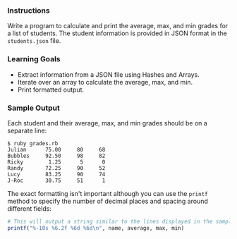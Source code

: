 ### Instructions

Write a program to calculate and print the average, max, and min grades for a list of students. The student information is provided in JSON format in the `students.json` file.

### Learning Goals

* Extract information from a JSON file using Hashes and Arrays.
* Iterate over an array to calculate the average, max, and min.
* Print formatted output.

### Sample Output

Each student and their average, max, and min grades should be on a separate line:

```no-highlight
$ ruby grades.rb
Julian      75.00     80     68
Bubbles     92.50     98     82
Ricky        1.25      5      0
Randy       72.25     90     52
Lucy        83.25     90     74
J-Roc       30.75     51      1
```

The exact formatting isn't important although you can use the `printf` method to specify the number of decimal places and spacing around different fields:

```ruby
# This will output a string similar to the lines displayed in the sample output.
printf("%-10s %6.2f %6d %6d\n", name, average, max, min)
```
